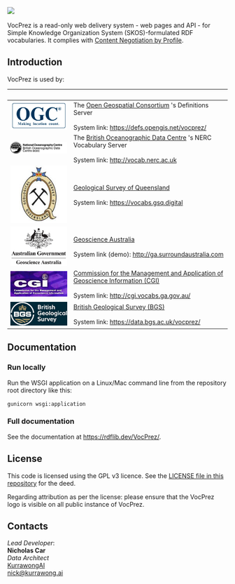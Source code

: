 ![](vocprez/view/style/VocPrez.300.png)  

VocPrez is a read-only web delivery system - web pages and API - for Simple Knowledge Organization System (SKOS)-formulated RDF vocabularies. It complies with [Content Negotiation by Profile](https://w3c.github.io/dx-connegp/connegp/).

## Introduction
VocPrez is used by:

| &nbsp;                                   | &nbsp;                                                                                                                                                                                       |
|------------------------------------------|----------------------------------------------------------------------------------------------------------------------------------------------------------------------------------------------|
| ![](vocprez/view/style/logo-ogc-200.png) | The [Open Geospatial Consortium](https://www.ogc.org/) 's Definitions Server<br /><br />System link: <https://defs.opengis.net/vocprez/>                                                     |
| ![](vocprez/view/style/logo-bodc-bw.png) | The [British Oceanographic Data Centre](https://www.bodc.ac.uk/) 's NERC Vocabulary Server<br /><br />System link: <http://vocab.nerc.ac.uk>                                                 |
| ![](vocprez/view/style/logo-gsq-200.jpg) | [Geological Survey of Queensland](https://www.business.qld.gov.au/industries/mining-energy-water/resources/geoscience-information/gsq) <br /><br />System link: <https://vocabs.gsq.digital> |
| ![](vocprez/view/style/logo-ga-200.jpg)  | [Geoscience Australia](https://www.ga.gov.au) <br /><br />System link (demo): <http://ga.surroundaustralia.com>                                                                              |
| ![](vocprez/view/style/logo-cgi-200.jpg) | [Commission for the Management and Application of Geoscience Information (CGI)](http://www.cgi-iugs.org/) <br /><br />System link: <http://cgi.vocabs.ga.gov.au/>                            |
| ![](vocprez/view/style/logo-bgs-200.png) | [British Geological Survey (BGS)](https://bgs.ac.uk/) <br /><br />System link: <https://data.bgs.ac.uk/vocprez/>                                                                             |

## Documentation   

### Run locally

Run the WSGI application on a Linux/Mac command line from the repository root directory like this:

```
gunicorn wsgi:application
```

### Full documentation
     
See the documentation at <https://rdflib.dev/VocPrez/>.

## License

This code is licensed using the GPL v3 licence. See the [LICENSE file in this repository](LICENSE) for the deed. 

Regarding attribution as per the license: please ensure that the VocPrez logo is visible on all public instance of VocPrez.

## Contacts
*Lead Developer*:  
**Nicholas Car**  
*Data Architect*  
[KurrawongAI](https://kurrawong.ai)  
<nick@kurrawong.ai>
